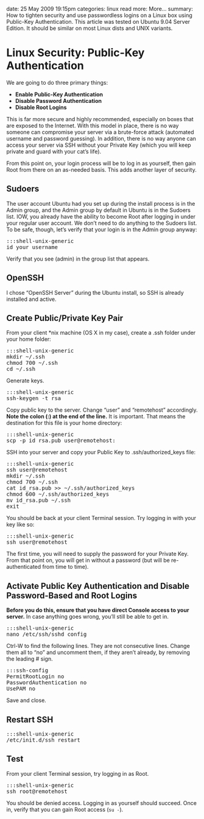 date: 25 May 2009 19:15pm
categories: linux
read more: More&#8230;
summary: How to tighten security and use passwordless logins on a Linux box using Public-Key Authentication. This article was tested on Ubuntu 9.04 Server Edition. It should be similar on most Linux dists and UNIX variants.

# Linux Security: Public-Key Authentication

We are going to do three primary things:

* **Enable Public-Key Authentication**
* **Disable Password Authentication**
* **Disable Root Logins**

This is far more secure and highly recommended, especially on boxes that are exposed to the Internet. With this model in place, there is no way someone can compromise your server via a brute-force attack (automated username and password guessing).  In addition, there is no way anyone can access your server via SSH without your Private Key (which you will keep private and guard with your cat&#8217;s life).

From this point on, your login process will be to log in as yourself, then gain Root from there on an as-needed basis.  This adds another layer of security.

## Sudoers

The user account Ubuntu had you set up during the install process is in the Admin group, and the Admin group by default in Ubuntu is in the Sudoers list.  IOW, you already have the ability to become Root after logging in under your regular user account.  We don&#8217;t need to do anything to the Sudoers list.  To be safe, though, let&#8217;s verify that your login is in the Admin group anyway:

<pre>:::shell-unix-generic
id your_username
</pre>

Verify that you see (admin) in the group list that appears.

## OpenSSH

I chose &#8220;OpenSSH Server&#8221; during the Ubuntu install, so SSH is already installed and active.

## Create Public/Private Key Pair

From your client \*nix machine (OS X in my case), create a .ssh folder under your home folder:

<pre>:::shell-unix-generic
mkdir ~/.ssh
chmod 700 ~/.ssh
cd ~/.ssh
</pre>

Generate keys.

<pre>:::shell-unix-generic
ssh-keygen -t rsa
</pre>

Copy public key to the server.  Change &#8220;user&#8221; and &#8220;remotehost&#8221; accordingly.  **Note the colon (:) at the end of the line.**  It is important.  That means the destination for this file is your home directory:

<pre>:::shell-unix-generic
scp -p id_rsa.pub user@remotehost:
</pre>

SSH into your server and copy your Public Key to .ssh/authorized_keys file:

<pre>:::shell-unix-generic
ssh user@remotehost
mkdir ~/.ssh
chmod 700 ~/.ssh
cat id_rsa.pub &gt;&gt; ~/.ssh/authorized_keys
chmod 600 ~/.ssh/authorized_keys
mv id_rsa.pub ~/.ssh
exit
</pre>

You should be back at your client Terminal session.  Try logging in with your key like so:

<pre>:::shell-unix-generic
ssh user@remotehost
</pre>

The first time, you will need to supply the password for your Private Key.  From that point on, you will get in without a password (but will be re-authenticated from time to time).

## Activate Public Key Authentication and Disable Password-Based and Root Logins

**Before you do this, ensure that you have direct Console access to your server.**  In case anything goes wrong, you&#8217;ll still be able to get in.

<pre>:::shell-unix-generic
nano /etc/ssh/sshd_config
</pre>

Ctrl-W to find the following lines.  They are not consecutive lines.  Change them all to &#8220;no&#8221; and uncomment them, if they aren&#8217;t already, by removing the leading # sign.

<pre>:::ssh-config
PermitRootLogin no
PasswordAuthentication no
UsePAM no
</pre>

Save and close.

## Restart SSH

<pre>:::shell-unix-generic
/etc/init.d/ssh restart
</pre>

## Test

From your client Terminal session, try logging in as Root.

<pre>:::shell-unix-generic
ssh root@remotehost
</pre>

You should be denied access.  Logging in as yourself should succeed.  Once in, verify that you can gain Root access (`su -`).
	